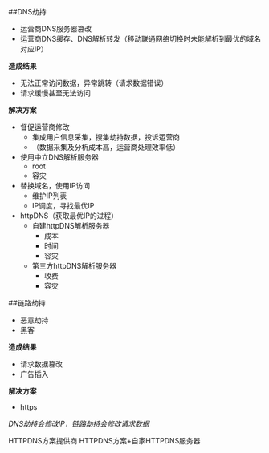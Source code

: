 ##DNS劫持
- 运营商DNS服务器篡改
- 运营商DNS缓存、DNS解析转发（移动联通网络切换时未能解析到最优的域名对应IP）

**造成结果**
- 无法正常访问数据，异常跳转（请求数据错误）
- 请求缓慢甚至无法访问

**解决方案**
- 督促运营商修改
    * 集成用户信息采集，搜集劫持数据，投诉运营商
    * （数据采集及分析成本高，运营商处理效率低）
- 使用中立DNS解析服务器
    * root
    * 容灾
- 替换域名，使用IP访问
    * 维护IP列表
    * IP调度，寻找最优IP
- httpDNS（获取最优IP的过程）
    * 自建httpDNS解析服务器
        * 成本
        * 时间
        * 容灾
    * 第三方httpDNS解析服务器
        * 收费
        * 容灾

##链路劫持
- 恶意劫持
- 黑客

**造成结果**
- 请求数据篡改
- 广告插入

**解决方案**
- https

_DNS劫持会修改IP，链路劫持会修改请求数据_



HTTPDNS方案提供商
HTTPDNS方案+自家HTTPDNS服务器
